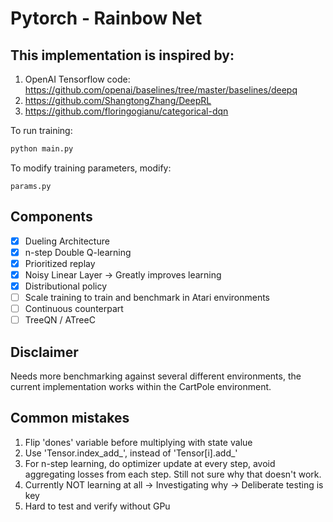 # Pytorch - Rainbow Net

## This implementation is inspired by:
1. OpenAI Tensorflow code: https://github.com/openai/baselines/tree/master/baselines/deepq
2. https://github.com/ShangtongZhang/DeepRL
3. https://github.com/floringogianu/categorical-dqn


To run training:

```bash
python main.py
```

To modify training parameters, modify:
```
params.py
```


## Components
- [x] Dueling Architecture
- [x] n-step Double Q-learning   
- [x] Prioritized replay
- [x] Noisy Linear Layer -> Greatly improves learning
- [x] Distributional policy
- [ ] Scale training to train and benchmark in Atari environments
- [ ] Continuous counterpart
- [ ] TreeQN / ATreeC

## Disclaimer
Needs more benchmarking against several different environments, the current implementation works within the CartPole environment.

## Common mistakes
1. Flip 'dones' variable before multiplying with state value
2. Use 'Tensor.index_add_', instead of 'Tensor[i].add_'
3. For n-step learning, do optimizer update at every step, avoid aggregating losses from each step. Still not sure why that doesn't work.
4. Currently NOT learning at all -> Investigating why -> Deliberate testing is key
5. Hard to test and verify without GPu
